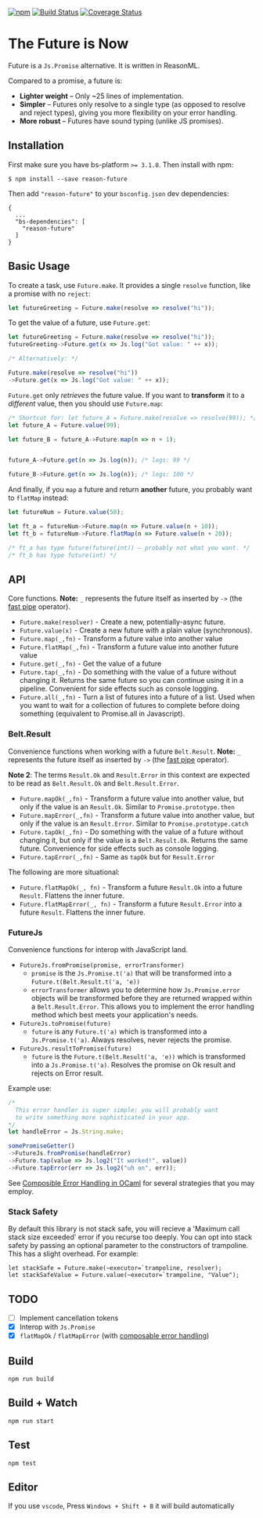 [![npm](https://img.shields.io/npm/v/reason-future.svg)](https://www.npmjs.com/package/reason-future)
[![Build Status](https://travis-ci.org/RationalJS/future.svg?branch=master)](https://travis-ci.org/RationalJS/future)
[![Coverage Status](https://coveralls.io/repos/github/RationalJS/future/badge.svg?branch=test-coverage)](https://coveralls.io/github/RationalJS/future?branch=test-coverage)

# The Future is Now

Future is a `Js.Promise` alternative. It is written in ReasonML.

Compared to a promise, a future is:

- **Lighter weight** – Only ~25 lines of implementation.
- **Simpler** – Futures only resolve to a single type (as opposed to resolve and reject types), giving you more flexibility on your error handling.
- **More robust** – Futures have sound typing (unlike JS promises).

## Installation

First make sure you have bs-platform `>= 3.1.0`. Then install with npm:

```
$ npm install --save reason-future
```

Then add `"reason-future"` to your `bsconfig.json` dev dependencies:

```
{
  ...
  "bs-dependencies": [
    "reason-future"
  ]
}
```

## Basic Usage

To create a task, use `Future.make`. It provides a single `resolve` function, like a promise with no `reject`:

```js
let futureGreeting = Future.make(resolve => resolve("hi"));
```

To get the value of a future, use `Future.get`:

```js
let futureGreeting = Future.make(resolve => resolve("hi"));
futureGreeting->Future.get(x => Js.log("Got value: " ++ x));

/* Alternatively: */

Future.make(resolve => resolve("hi"))
->Future.get(x => Js.log("Got value: " ++ x));
```

`Future.get` only *retrieves* the future value. If you want to **transform** it to a *different* value, then you should use `Future.map`:

```js
/* Shortcut for: let future_A = Future.make(resolve => resolve(99)); */
let future_A = Future.value(99);

let future_B = future_A->Future.map(n => n + 1);


future_A->Future.get(n => Js.log(n)); /* logs: 99 */

future_B->Future.get(n => Js.log(n)); /* logs: 100 */
```

And finally, if you `map` a future and return **another** future, you probably want to `flatMap` instead:

```js
let futureNum = Future.value(50);

let ft_a = futureNum->Future.map(n => Future.value(n + 10));
let ft_b = futureNum->Future.flatMap(n => Future.value(n + 20));

/* ft_a has type future(future(int)) – probably not what you want. */
/* ft_b has type future(int) */
```

## API

Core functions. **Note:** `_` represents the future itself as inserted by `->` (the [fast pipe](https://bucklescript.github.io/docs/en/fast-pipe.html) operator).

- `Future.make(resolver)` - Create a new, potentially-async future.
- `Future.value(x)` - Create a new future with a plain value (synchronous).
- `Future.map(_,fn)` - Transform a future value into another value
- `Future.flatMap(_,fn)` - Transform a future value into another future value
- `Future.get(_,fn)` - Get the value of a future
- `Future.tap(_,fn)` - Do something with the value of a future without changing it. Returns the same future so you can continue using it in a pipeline. Convenient for side effects such as console logging.
- `Future.all(_,fn)` - Turn a list of futures into a future of a list.  Used when you want to wait for a collection of futures to complete before doing something (equivalent to Promise.all in Javascript).

### Belt.Result

Convenience functions when working with a future `Belt.Result`. **Note:** `_` represents the future itself as inserted by `->` (the [fast pipe](https://bucklescript.github.io/docs/en/fast-pipe.html) operator).

**Note 2**: The terms `Result.Ok` and `Result.Error` in this context are expected to be read as `Belt.Result.Ok` and `Belt.Result.Error`.

- `Future.mapOk(_,fn)` - Transform a future value into another value, but only if the value is an `Result.Ok`. Similar to `Promise.prototype.then`
- `Future.mapError(_,fn)` - Transform a future value into another value, but only if the value is an `Result.Error`. Similar to `Promise.prototype.catch`
- `Future.tapOk(_,fn)` - Do something with the value of a future without changing it, but only if the value is a `Belt.Result.Ok`. Returns the same future. Convenience for side effects such as console logging.
- `Future.tapError(_,fn)` - Same as `tapOk` but for `Result.Error`

The following are more situational:

- `Future.flatMapOk(_, fn)` - Transform a future `Result.Ok` into
a future `Result`. Flattens the inner future.
- `Future.flatMapError(_, fn)` - Transform a future `Result.Error` into
a future `Result`. Flattens the inner future.

### FutureJs

Convenience functions for interop with JavaScript land.

- `FutureJs.fromPromise(promise, errorTransformer)`
  - `promise` is the `Js.Promise.t('a)` that will be transformed into a
    `Future.t(Belt.Result.t('a, 'e))`
  - `errorTransformer` allows you to determine how `Js.Promise.error`
    objects will be transformed before they are returned wrapped within
    a `Belt.Result.Error`.  This allows you to implement the error handling
    method which best meets your application's needs.
- `FutureJs.toPromise(future)`
  - `future` is any `Future.t('a)` which is transformed into a
    `Js.Promise.t('a)`. Always resolves, never rejects the promise.
- `FutureJs.resultToPromise(future)`
  - `future` is the `Future.t(Belt.Result('a, 'e))` which is transformed into a
    `Js.Promise.t('a)`. Resolves the promise on Ok result and rejects on Error result.

Example use:


```js
/*
  This error handler is super simple; you will probably want
  to write something more sophisticated in your app.
*/
let handleError = Js.String.make;

somePromiseGetter()
->FutureJs.fromPromise(handleError)
->Future.tap(value => Js.log2("It worked!", value))
->Future.tapError(err => Js.log2("uh on", err));
```

See [Composible Error Handling in OCaml][error-handling] for several strategies that you may employ.

### Stack Safety

By default this library is not stack safe, you will recieve a 'Maximum call stack size exceeded' error if you recurse too deeply. You can opt into stack safety by passing an optional parameter to the constructors of trampoline. This has a slight overhead. For example:

```reason
let stackSafe = Future.make(~executor=`trampoline, resolver);
let stackSafeValue = Future.value(~executor=`trampoline, "Value");
```

## TODO

- [ ] Implement cancellation tokens
- [x] Interop with `Js.Promise`
- [x] `flatMapOk` / `flatMapError` (with [composable error handling](http://keleshev.com/composable-error-handling-in-ocaml))

## Build

```
npm run build
```

## Build + Watch

```
npm run start
```

## Test

```
npm test
```

## Editor
If you use `vscode`, Press `Windows + Shift + B` it will build automatically

[error-handling]: http://keleshev.com/composable-error-handling-in-ocaml
